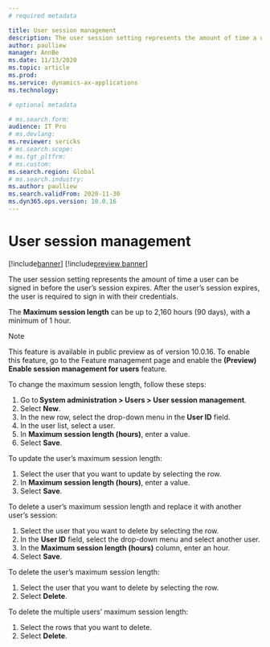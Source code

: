 ```yaml
---
# required metadata

title: User session management
description: The user session setting represents the amount of time a user can be signed in before the user’s session expires.
author: paulliew
manager: AnnBe
ms.date: 11/13/2020
ms.topic: article
ms.prod:
ms.service: dynamics-ax-applications
ms.technology: 

# optional metadata

# ms.search.form:
audience: IT Pro
# ms.devlang: 
ms.reviewer: sericks
# ms.search.scope:
# ms.tgt_pltfrm: 
# ms.custom: 
ms.search.region: Global
# ms.search.industry:
ms.author: paulliew
ms.search.validFrom: 2020-11-30
ms.dyn365.ops.version: 10.0.16
---
```


# User session management

[!include[banner](../includes/banner.md)]
[!include[preview banner](../includes/preview-banner.md)]


The user session setting represents the amount of time a user can be signed in before the user’s session expires. After the user’s session expires, the user is required to sign in with their credentials.

The **Maximum session length** can be up to 2,160 hours (90 days), with a minimum of 1 hour.  

> [!NOTE] 
> This feature is available in public preview as of version 10.0.16. To enable this feature, go to the Feature management page and enable the **(Preview) Enable session management for users** feature. 

To change the maximum session length, follow these steps: 

1. Go to **System administration > Users > User session management**. 
2. Select **New**.  
3. In the new row, select the drop-down menu in the **User ID** field.  
4. In the user list, select a user. 
5. In **Maximum session length (hours)**, enter a value. 
6. Select **Save**. 

To update the user’s maximum session length: 

1. Select the user that you want to update by selecting the row. 
2. In **Maximum session length (hours)**, enter a value. 
3. Select **Save**. 

To delete a user’s maximum session length and replace it with another user’s session: 

1. Select the user that you want to delete by selecting the row. 
2. In the **User ID** field, select the drop-down menu and select another user. 
3. In the **Maximum session length (hours)** column, enter an hour. 
4. Select **Save**. 
 
To delete the user’s maximum session length: 

1. Select the user that you want to delete by selecting the row. 
2. Select **Delete**.

To delete the multiple users’ maximum session length: 

1. Select the rows that you want to delete. 
2. Select **Delete**.
